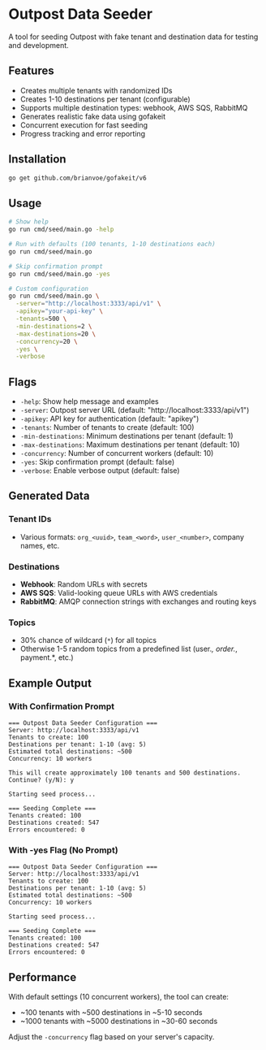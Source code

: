 # Outpost Data Seeder

A tool for seeding Outpost with fake tenant and destination data for testing and development.

## Features

- Creates multiple tenants with randomized IDs
- Creates 1-10 destinations per tenant (configurable)
- Supports multiple destination types: webhook, AWS SQS, RabbitMQ
- Generates realistic fake data using gofakeit
- Concurrent execution for fast seeding
- Progress tracking and error reporting

## Installation

```bash
go get github.com/brianvoe/gofakeit/v6
```

## Usage

```bash
# Show help
go run cmd/seed/main.go -help

# Run with defaults (100 tenants, 1-10 destinations each)
go run cmd/seed/main.go

# Skip confirmation prompt
go run cmd/seed/main.go -yes

# Custom configuration
go run cmd/seed/main.go \
  -server="http://localhost:3333/api/v1" \
  -apikey="your-api-key" \
  -tenants=500 \
  -min-destinations=2 \
  -max-destinations=20 \
  -concurrency=20 \
  -yes \
  -verbose
```

## Flags

- `-help`: Show help message and examples
- `-server`: Outpost server URL (default: "http://localhost:3333/api/v1")
- `-apikey`: API key for authentication (default: "apikey")
- `-tenants`: Number of tenants to create (default: 100)
- `-min-destinations`: Minimum destinations per tenant (default: 1)
- `-max-destinations`: Maximum destinations per tenant (default: 10)
- `-concurrency`: Number of concurrent workers (default: 10)
- `-yes`: Skip confirmation prompt (default: false)
- `-verbose`: Enable verbose output (default: false)

## Generated Data

### Tenant IDs
- Various formats: `org_<uuid>`, `team_<word>`, `user_<number>`, company names, etc.

### Destinations
- **Webhook**: Random URLs with secrets
- **AWS SQS**: Valid-looking queue URLs with AWS credentials
- **RabbitMQ**: AMQP connection strings with exchanges and routing keys

### Topics
- 30% chance of wildcard (`*`) for all topics
- Otherwise 1-5 random topics from a predefined list (user.*, order.*, payment.*, etc.)

## Example Output

### With Confirmation Prompt
```
=== Outpost Data Seeder Configuration ===
Server: http://localhost:3333/api/v1
Tenants to create: 100
Destinations per tenant: 1-10 (avg: 5)
Estimated total destinations: ~500
Concurrency: 10 workers

This will create approximately 100 tenants and 500 destinations.
Continue? (y/N): y

Starting seed process...

=== Seeding Complete ===
Tenants created: 100
Destinations created: 547
Errors encountered: 0
```

### With -yes Flag (No Prompt)
```
=== Outpost Data Seeder Configuration ===
Server: http://localhost:3333/api/v1
Tenants to create: 100
Destinations per tenant: 1-10 (avg: 5)
Estimated total destinations: ~500
Concurrency: 10 workers

Starting seed process...

=== Seeding Complete ===
Tenants created: 100
Destinations created: 547
Errors encountered: 0
```

## Performance

With default settings (10 concurrent workers), the tool can create:
- ~100 tenants with ~500 destinations in ~5-10 seconds
- ~1000 tenants with ~5000 destinations in ~30-60 seconds

Adjust the `-concurrency` flag based on your server's capacity.